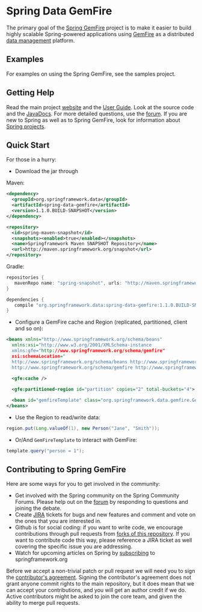 Spring Data GemFire
===================

The primary goal of the [Spring GemFire](http://www.springsource.org/spring-gemfire) project is to make it easier to build highly scalable Spring-powered applications using 
[GemFire](http://www.gemstone.com/products/gemfire) as a distributed [data management](http://www.springsource.com/products/data-management) platform.

Examples
--------
For examples on using the Spring GemFire, see the samples project.

Getting Help
------------

Read the main project [website](http://www.springsource.org/spring-gemfire) and the [User Guide](http://static.springsource.org/spring-gemfire/docs/current/reference/html/). Look at the source code and the [JavaDocs](http://static.springsource.org/spring-gemfire/docs/current/api/). For more detailed questions, use the [forum](http://forum.springsource.org/forumdisplay.php?f=80). If you are new to Spring as well as to Spring GemFire, look for information about [Spring projects](http://www.springsource.org/projects). 

Quick Start
-----------

For those in a hurry:

* Download the jar through

Maven:

~~~~~ xml
<dependency>
  <groupId>org.springframework.data</groupId>
  <artifactId>spring-data-gemfire</artifactId>
  <version>1.1.0.BUILD-SNAPSHOT</version>
</dependency> 

<repository>
  <id>spring-maven-snapshot</id>
  <snapshots><enabled>true</enabled></snapshots>
  <name>Springframework Maven SNAPSHOT Repository</name>
  <url>http://maven.springframework.org/snapshot</url>
</repository> 
~~~~~

Gradle: 

~~~~~ groovy
repositories {
   mavenRepo name: "spring-snapshot", urls: "http://maven.springframework.org/snapshot"
}

dependencies {
   compile "org.springframework.data:spring-data-gemfire:1.1.0.BUILD-SNAPSHOT"
}
~~~~~

* Configure a GemFire cache and Region (replicated, partitioned, client and so on):

~~~~~ xml
<beans xmlns="http://www.springframework.org/schema/beans"
  xmlns:xsi="http://www.w3.org/2001/XMLSchema-instance 
  xmlns:gfe="http://www.springframework.org/schema/gemfire"
  xsi:schemaLocation="
  http://www.springframework.org/schema/beans http://www.springframework.org/schema/beans/spring-beans.xsd
  http://www.springframework.org/schema/gemfire http://www.springframework.org/schema/gemfire/spring-gemfire.xsd">

  <gfe:cache />
  
  <gfe:partitioned-region id="partition" copies="2" total-buckets="4">

  <bean id="gemfireTemplate" class="org.springframework.data.gemfire.GemfireTemplate" p:region-ref="someRegion"/>
</beans>
~~~~~

* Use the Region to read/write data:

~~~~~ java
region.put(Long.valueOf(1), new Person("Jane", "Smith"));
~~~~~
* Or/And `GemFireTemplate` to interact with GemFire:

~~~~~ java
template.query("person = 1");
~~~~~

Contributing to Spring GemFire
------------------------------

Here are some ways for you to get involved in the community:

* Get involved with the Spring community on the Spring Community Forums.  Please help out on the [forum](http://forum.springsource.org/forumdisplay.php?f=80) by responding to questions and joining the debate.
* Create [JIRA](https://jira.springframework.org/browse/SGF) tickets for bugs and new features and comment and vote on the ones that you are interested in.  
* Github is for social coding: if you want to write code, we encourage contributions through pull requests from [forks of this repository](http://help.github.com/forking/). If you want to contribute code this way, please reference a JIRA ticket as well covering the specific issue you are addressing.
* Watch for upcoming articles on Spring by [subscribing](http://www.springsource.org/node/feed) to springframework.org

Before we accept a non-trivial patch or pull request we will need you to sign the [contributor's agreement](https://support.springsource.com/spring_committer_signup).  Signing the contributor's agreement does not grant anyone commit rights to the main repository, but it does mean that we can accept your contributions, and you will get an author credit if we do.  Active contributors might be asked to join the core team, and given the ability to merge pull requests.
